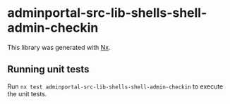# adminportal-src-lib-shells-shell-admin-checkin

This library was generated with [Nx](https://nx.dev).

## Running unit tests

Run `nx test adminportal-src-lib-shells-shell-admin-checkin` to execute the unit tests.
